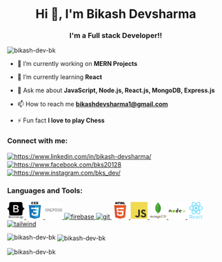 <h1 align="center">Hi 👋, I'm Bikash Devsharma</h1>
<h3 align="center">I'm a Full stack Developer!!</h3>

<p align="left"> <img src="https://komarev.com/ghpvc/?username=bikash-dev-bk&label=Profile%20views&color=0e75b6&style=flat" alt="bikash-dev-bk" /> </p>

- 🔭 I’m currently working on **MERN Projects**

- 🌱 I’m currently learning **React**

- 💬 Ask me about **JavaScript, Node.js, React.js, MongoDB, Express.js**

- 📫 How to reach me **bikashdevsharma1@gmail.com**

- ⚡ Fun fact **I love to play Chess**

<h3 align="left">Connect with me:</h3>
<p align="left">
<a href="https://linkedin.com/in/https://www.linkedin.com/in/bikash-devsharma/" target="blank"><img align="center" src="https://raw.githubusercontent.com/rahuldkjain/github-profile-readme-generator/master/src/images/icons/Social/linked-in-alt.svg" alt="https://www.linkedin.com/in/bikash-devsharma/" height="30" width="40" /></a>
<a href="https://fb.com/https://www.facebook.com/bks20128" target="blank"><img align="center" src="https://raw.githubusercontent.com/rahuldkjain/github-profile-readme-generator/master/src/images/icons/Social/facebook.svg" alt="https://www.facebook.com/bks20128" height="30" width="40" /></a>
<a href="https://instagram.com/https://www.instagram.com/bks_dev/" target="blank"><img align="center" src="https://raw.githubusercontent.com/rahuldkjain/github-profile-readme-generator/master/src/images/icons/Social/instagram.svg" alt="https://www.instagram.com/bks_dev/" height="30" width="40" /></a>
</p>

<h3 align="left">Languages and Tools:</h3>
<p align="left"> <a href="https://getbootstrap.com" target="_blank" rel="noreferrer"> <img src="https://raw.githubusercontent.com/devicons/devicon/master/icons/bootstrap/bootstrap-plain-wordmark.svg" alt="bootstrap" width="40" height="40"/> </a> <a href="https://www.w3schools.com/css/" target="_blank" rel="noreferrer"> <img src="https://raw.githubusercontent.com/devicons/devicon/master/icons/css3/css3-original-wordmark.svg" alt="css3" width="40" height="40"/> </a> <a href="https://expressjs.com" target="_blank" rel="noreferrer"> <img src="https://raw.githubusercontent.com/devicons/devicon/master/icons/express/express-original-wordmark.svg" alt="express" width="40" height="40"/> </a> <a href="https://firebase.google.com/" target="_blank" rel="noreferrer"> <img src="https://www.vectorlogo.zone/logos/firebase/firebase-icon.svg" alt="firebase" width="40" height="40"/> </a> <a href="https://git-scm.com/" target="_blank" rel="noreferrer"> <img src="https://www.vectorlogo.zone/logos/git-scm/git-scm-icon.svg" alt="git" width="40" height="40"/> </a> <a href="https://www.w3.org/html/" target="_blank" rel="noreferrer"> <img src="https://raw.githubusercontent.com/devicons/devicon/master/icons/html5/html5-original-wordmark.svg" alt="html5" width="40" height="40"/> </a> <a href="https://developer.mozilla.org/en-US/docs/Web/JavaScript" target="_blank" rel="noreferrer"> <img src="https://raw.githubusercontent.com/devicons/devicon/master/icons/javascript/javascript-original.svg" alt="javascript" width="40" height="40"/> </a> <a href="https://www.mongodb.com/" target="_blank" rel="noreferrer"> <img src="https://raw.githubusercontent.com/devicons/devicon/master/icons/mongodb/mongodb-original-wordmark.svg" alt="mongodb" width="40" height="40"/> </a> <a href="https://nodejs.org" target="_blank" rel="noreferrer"> <img src="https://raw.githubusercontent.com/devicons/devicon/master/icons/nodejs/nodejs-original-wordmark.svg" alt="nodejs" width="40" height="40"/> </a> <a href="https://reactjs.org/" target="_blank" rel="noreferrer"> <img src="https://raw.githubusercontent.com/devicons/devicon/master/icons/react/react-original-wordmark.svg" alt="react" width="40" height="40"/> </a> <a href="https://tailwindcss.com/" target="_blank" rel="noreferrer"> <img src="https://www.vectorlogo.zone/logos/tailwindcss/tailwindcss-icon.svg" alt="tailwind" width="40" height="40"/> </a> </p>

<p><img align="left" src="https://github-readme-stats.vercel.app/api/top-langs?username=bikash-dev-bk&show_icons=true&locale=en&layout=compact" alt="bikash-dev-bk" /></p>

<p>&nbsp;<img align="center" src="https://github-readme-stats.vercel.app/api?username=bikash-dev-bk&show_icons=true&locale=en" alt="bikash-dev-bk" /></p>

<p><img align="center" src="https://github-readme-streak-stats.herokuapp.com/?user=bikash-dev-bk&" alt="bikash-dev-bk" /></p>
